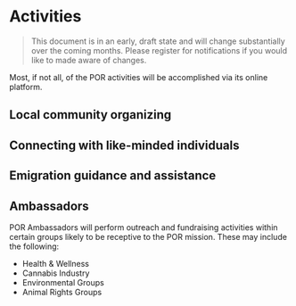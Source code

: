 # Activities

> This document is in an early, draft state and will change substantially over the coming months. Please register for notifications if you would like to made aware of changes.

Most, if not all, of the POR activities will be accomplished via its online platform.

## Local community organizing

## Connecting with like-minded individuals

## Emigration guidance and assistance

## Ambassadors

POR Ambassadors will perform outreach and fundraising activities within certain groups likely to be receptive to the POR mission. These may include the following:

* Health & Wellness
* Cannabis Industry
* Environmental Groups
* Animal Rights Groups
